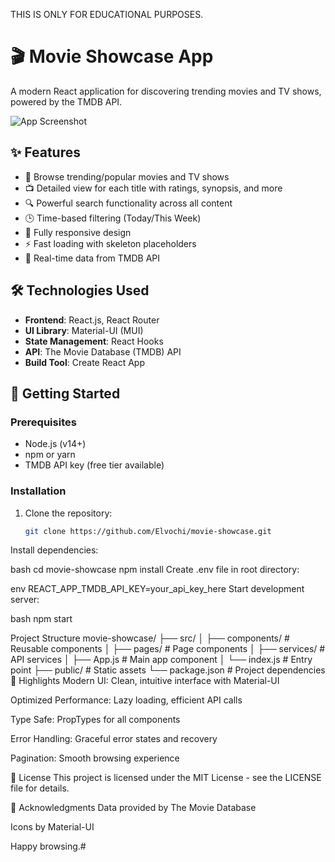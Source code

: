 THIS IS ONLY FOR EDUCATIONAL PURPOSES.

# 🎬 Movie Showcase App

A modern React application for discovering trending movies and TV shows, powered by the TMDB API.

![App Screenshot](./screenshot.png) <!-- Add your screenshot here -->

## ✨ Features

- 🎥 Browse trending/popular movies and TV shows
- 📺 Detailed view for each title with ratings, synopsis, and more
- 🔍 Powerful search functionality across all content
- 🕒 Time-based filtering (Today/This Week)
- 📱 Fully responsive design
- ⚡ Fast loading with skeleton placeholders
- 📡 Real-time data from TMDB API

## 🛠 Technologies Used

- **Frontend**: React.js, React Router
- **UI Library**: Material-UI (MUI)
- **State Management**: React Hooks
- **API**: The Movie Database (TMDB) API
- **Build Tool**: Create React App

## 🚀 Getting Started

### Prerequisites
- Node.js (v14+)
- npm or yarn
- TMDB API key (free tier available)

### Installation
1. Clone the repository:
   ```bash
   git clone https://github.com/Elvochi/movie-showcase.git

Install dependencies:

bash
cd movie-showcase
npm install
Create .env file in root directory:

env
REACT_APP_TMDB_API_KEY=your_api_key_here
Start development server:

bash
npm start


Project Structure
movie-showcase/
├── src/
│   ├── components/      # Reusable components
│   ├── pages/           # Page components
│   ├── services/        # API services
│   ├── App.js           # Main app component
│   └── index.js         # Entry point
├── public/              # Static assets
└── package.json         # Project dependencies
🌟 Highlights
Modern UI: Clean, intuitive interface with Material-UI

Optimized Performance: Lazy loading, efficient API calls

Type Safe: PropTypes for all components

Error Handling: Graceful error states and recovery

Pagination: Smooth browsing experience

📝 License
This project is licensed under the MIT License - see the LICENSE file for details.

🙏 Acknowledgments
Data provided by The Movie Database

Icons by Material-UI


Happy browsing.#